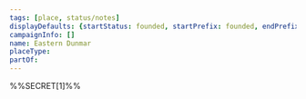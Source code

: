 ```yaml
---
tags: [place, status/notes]
displayDefaults: {startStatus: founded, startPrefix: founded, endPrefix: destroyed, endStatus: destroyed}
campaignInfo: []
name: Eastern Dunmar
placeType:
partOf:
---
```


%%SECRET[1]%%